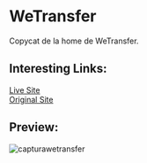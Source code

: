 # WeTransfer
Copycat de la home de WeTransfer.<br>

<h2>Interesting Links:</h2>
<a href="">Live Site</a><br>
<a href="https://wetransfer.com/">Original Site<a><br>

<h2>Preview:</h2>

![capturawetransfer](https://user-images.githubusercontent.com/129302754/230747572-c7105eb8-3eda-46a0-939a-c75c1b8addd1.png)


